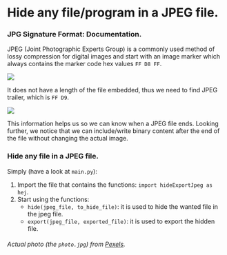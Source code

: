 # Hide any file/program in a JPEG file.

### JPG Signature Format: Documentation.
JPEG (Joint Photographic Experts Group) is a commonly used method of lossy compression for digital images and start with an image marker which always contains the marker code hex values `FF D8 FF`.

![](https://i.ibb.co/dM487yY/2.png)

It does not have a length of the file embedded, thus we need to find JPEG trailer, which is `FF D9`.

![](https://i.ibb.co/hBpPNzn/1.png)

This information helps us so we can know when a JPEG file ends. Looking further, we notice that we can include/write binary content after the end of the file without changing the actual image.

### Hide any file in a JPEG file.
Simply (have a look at `main.py`):
1. Import the file that contains the functions: `import hideExportJpeg as hej`.
2. Start using the functions:
    - `hide(jpeg_file, to_hide_file)`: it is used to hide the wanted file in the jpeg file.
    - `export(jpeg_file, exported_file)`: it is used to export the hidden file.

###### Actual photo (the `photo.jpg`) from [Pexels](https://www.pexels.com).
